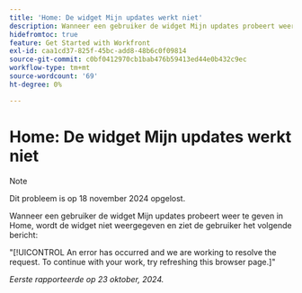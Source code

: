 ```yaml
---
title: 'Home: De widget Mijn updates werkt niet'
description: Wanneer een gebruiker de widget Mijn updates probeert weer te geven in Home, wordt de widget niet weergegeven en ziet de gebruiker een bericht.
hidefromtoc: true
feature: Get Started with Workfront
exl-id: caa1cd37-825f-45bc-add8-48b6c0f09814
source-git-commit: c0bf0412970cb1bab476b59413ed44e0b432c9ec
workflow-type: tm+mt
source-wordcount: '69'
ht-degree: 0%

---
```


# Home: De widget Mijn updates werkt niet

>[!NOTE]
>
>Dit probleem is op 18 november 2024 opgelost.

Wanneer een gebruiker de widget Mijn updates probeert weer te geven in Home, wordt de widget niet weergegeven en ziet de gebruiker het volgende bericht:

&quot;[!UICONTROL An error has occurred and we are working to resolve the request. To continue with your work, try refreshing this browser page.]&quot;

_Eerste rapporteerde op 23 oktober, 2024._
